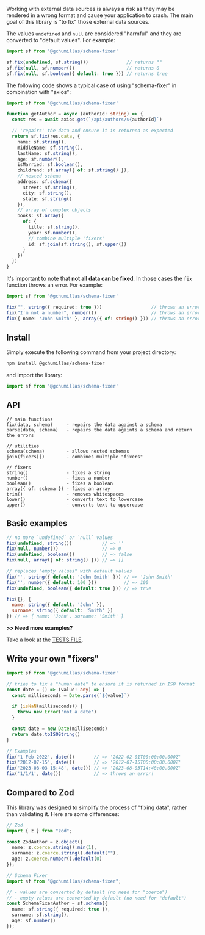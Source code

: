 Working with external data sources is always a risk as they may be rendered in a wrong format and cause your application to crash. The main goal of this library is "to fix" those external data sources.

The values `undefined` and `null` are considered "harmful" and they are converted to "default values". For example:

```ts
import sf from '@gchumillas/schema-fixer'

sf.fix(undefined, sf.string())              // returns ""
sf.fix(null, sf.number())                   // returns 0
sf.fix(null, sf.boolean({ default: true })) // returns true
```

The following code shows a typical case of using "schema-fixer" in combination with "axios":

```ts
import sf from '@gchumillas/schema-fixer'

function getAuthor = async (authorId: string) => {
  const res = await axios.get(`/api/authors/${authorId}`)

  // 'repairs' the data and ensure it is returned as expected
  return sf.fix(res.data, {
    name: sf.string(),
    middleName: sf.string(),
    lastName: sf.string(),
    age: sf.number(),
    isMarried: sf.boolean(),
    childrend: sf.array({ of: sf.string() }),
    // nested schema
    address: sf.schema({
      street: sf.string(),
      city: sf.string(),
      state: sf.string()
    }),
    // array of complex objects
    books: sf.array({
      of: {
        title: sf.string(),
        year: sf.number(),
        // combine multiple 'fixers'
        id: sf.join(sf.string(), sf.upper())
      }
    })
  })
}
```

It's important to note that **not all data can be fixed**. In those cases the `fix` function throws an error. For example:

```ts
import sf from '@gchumillas/schema-fixer'

fix("", string({ required: true }))                  // throws an error
fix("I'm not a number", number())                    // throws an error
fix({ name: 'John Smith' }, array({ of: string() })) // throws an error
```

## Install

Simply execute the following command from your project directory:

```bash
npm install @gchumillas/schema-fixer
```

and import the library:

```js
import sf from '@gchumillas/schema-fixer'
```

## API

```
// main functions
fix(data, schema)     - repairs the data against a schema
parse(data, schema)   - repairs the data againts a schema and return the errors

// utilities
schema(schema)        - allows nested schemas
join(fixers[])        - combines multiple "fixers"

// fixers
string()              - fixes a string
number()              - fixes a number
boolean()             - fixes a boolean
array({ of: schema }) - fixes an array
trim()                - removes whitespaces
lower()               - converts text to lowercase
upper()               - converts text to uppercase
```

## Basic examples

```js
// no more `undefined` or `null` values
fix(undefined, string())           // => ''
fix(null, number())                // => 0
fix(undefined, boolean())          // => false
fix(null, array({ of: string() })) // => []

// replaces "empty values" with default values
fix('', string({ default: 'John Smith' })) // => 'John Smith'
fix('', number({ default: 100 }))          // => 100
fix(undefined, boolean({ default: true })) // => true

fix({}, {
  name: string({ default: 'John' }),
  surname: string({ default: 'Smith' })
}) // => { name: 'John', surname: 'Smith' }
```

**>> Need more examples?**

Take a look at the [TESTS FILE](./src/index.test.js).

## Write your own "fixers"

```ts
import sf from '@gchumillas/schema-fixer'

// tries to fix a "human date" to ensure it is returned in ISO format
const date = () => (value: any) => {
  const milliseconds = Date.parse(`${value}`)

  if (isNaN(milliseconds)) {
    throw new Error('not a date')
  }

  const date = new Date(milliseconds)
  return date.toISOString()
}

// Examples
fix('1 Feb 2022', date())       // => '2022-02-01T00:00:00.000Z'
fix('2012-07-15', date())       // => '2012-07-15T00:00:00.000Z'
fix('2023-08-03 15:48', date()) // => '2023-08-03T14:48:00.000Z'
fix('1/1/1', date())            // => throws an error!
```

## Compared to Zod

This library was designed to simplify the process of "fixing data", rather than validating it. Here are some differences:

```ts
// Zod
import { z } from "zod";

const ZodAuthor = z.object({
  name: z.coerce.string().min(1),
  surname: z.coerce.string().default(""),
  age: z.coerce.number().default(0)
});

// Schema Fixer
import sf from "@gchumillas/schema-fixer";

// - values are converted by default (no need for "coerce")
// - empty values are converted by default (no need for "default")
const SchemaFixerAuthor = sf.schema({
  name: sf.string({ required: true }),
  surname: sf.string(),
  age: sf.number()
});
```